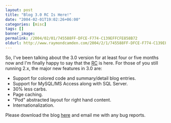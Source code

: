 ```yaml
---
layout: post
title: "Blog 3.0 RC Is Here!"
date: "2004-02-01T19:02:26+06:00"
categories: [misc]
tags: []
banner_image: 
permalink: /2004/02/01/745588FF-DFCE-F774-C139EFFCFE858B72
oldurl: http://www.raymondcamden.com/2004/2/1/745588FF-DFCE-F774-C139EFFCFE858B72
---
```


So, I've been talking about the 3.0 version for at least four or five months now and I'm finally happy to say that the <a href="http://www.camdenfamily.com/morpheus/blog/blog3.zip">RC</a> is here. For those of you still running 2.x, the major new features in 3.0 are:

<ul>
<li>Support for colored code and summary/detail blog entries.
<li>Support for MySQL/MS Access along with SQL Server.
<li>30% less carbs.
<li>Page caching.
<li>"Pod" abstracted layout for right hand content.
<li>Internationalization. 
</ul>

Please download the blog <a href="http://www.camdenfamily.com/morpheus/blog/blog3.zip">here</a> and email me with any bug reports.